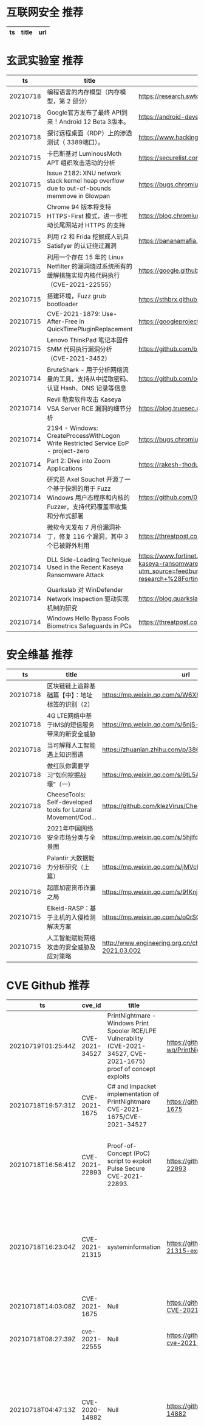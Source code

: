 # 互联网安全 推荐
| ts | title | url| 
| --- | --- | ---| 


# 玄武实验室 推荐
| ts | title | url| 
| --- | --- | ---| 
| 20210718 | 编程语言的内存模型（内存模型，第 2 部分） | https://research.swtch.com/plmm| 
| 20210718 | Google官方发布了最终 API到来！Android 12 Beta 3版本。 | https://android-developers.googleblog.com/2021/07/android-12-beta-3.html?m=1| 
| 20210718 | 探讨远程桌面（RDP）上的渗透测试（ 3389端口）。 | https://www.hackingarticles.in/remote-desktop-penetration-testing-port-3389/| 
| 20210715 | 卡巴斯基对 LuminousMoth APT 组织攻击活动的分析 | https://securelist.com/apt-luminousmoth/103332/| 
| 20210715 | Issue 2182: XNU network stack kernel heap overflow due to out-of-bounds memmove in 6lowpan | https://bugs.chromium.org/p/project-zero/issues/detail?id=2182| 
| 20210715 | Chrome 94 版本将支持 HTTPS-First 模式，进一步推动长尾网站对 HTTPS 的支持 | https://blog.chromium.org/2021/07/increasing-https-adoption.html| 
| 20210715 | 利用 r2 和 Frida 挖掘成人玩具 Satisfyer 的认证绕过漏洞 | https://bananamafia.dev/post/satisfyer/| 
| 20210715 | 利用一个存在 15 年的 Linux Netfilter 的漏洞绕过系统所有的缓解措施实现内核代码执行（CVE-2021-22555） | https://google.github.io/security-research/pocs/linux/cve-2021-22555/writeup.html| 
| 20210715 | 搭建环境，Fuzz grub bootloader | https://sthbrx.github.io/blog/2021/06/14/fuzzing-grub-part-2-going-faster/| 
| 20210715 | CVE-2021-1879: Use-After-Free in QuickTimePluginReplacement | https://googleprojectzero.github.io/0days-in-the-wild/0day-RCAs/2021/CVE-2021-1879.html| 
| 20210715 | Lenovo ThinkPad 笔记本固件 SMM 代码执行漏洞分析（CVE-2021-3452） | https://github.com/binarly-io/Vulnerability-REsearch/blob/main/Lenovo/BRLY-2021-001.md| 
| 20210714 | BruteShark - 用于分析网络流量的工具，支持从中提取密码、认证 Hash、DNS 记录等信息 | https://github.com/odedshimon/BruteShark| 
| 20210714 | Revil 勒索软件攻击 Kaseya VSA Server RCE 漏洞的细节分析 | https://blog.truesec.com/2021/07/06/kaseya-vsa-zero-day-exploit/| 
| 20210714 | 2194 - Windows: CreateProcessWithLogon Write Restricted Service EoP - project-zero | https://bugs.chromium.org/p/project-zero/issues/detail?id=2194| 
| 20210714 | Part 2: Dive into Zoom Applications | https://rakesh-thodupunoori.medium.com/part-2-dive-into-zoom-applications-1b01091345c1| 
| 20210714 | 研究员 Axel Souchet 开源了一个基于快照的用于 Fuzz Windows 用户态程序和内核的 Fuzzer，支持代码覆盖率收集和分布式部署 | https://github.com/0vercl0k/wtf| 
| 20210714 | 微软今天发布 7 月份漏洞补丁，修复 116 个漏洞，其中 3 个已被野外利用 | https://threatpost.com/microsoft-crushes-116-bugs/167764/| 
| 20210714 | DLL Side-Loading Technique Used in the Recent Kaseya Ransomware Attack | https://www.fortinet.com/blog/threat-research/dll-side-loading-technique-used-in-recent-kaseya-ransomware-attack?utm_source=feedburner&utm_medium=feed&utm_campaign=Feed%3A+fortinet%2Fblog%2Fthreat-research+%28Fortinet+Threat+Research+Blog%29| 
| 20210714 | Quarkslab 对 WinDefender Network Inspection 驱动实现机制的研究 | https://blog.quarkslab.com/guided-tour-inside-windefenders-network-inspection-driver.html| 
| 20210714 | Windows Hello Bypass Fools Biometrics Safeguards in PCs | https://threatpost.com/windows-hello-bypass-biometrics-pcs/167771/| 


# 安全维基 推荐
| ts | title | url| 
| --- | --- | ---| 
| 20210718 | 区块链链上追踪基础篇【中】：地址标签的识别（2） | https://mp.weixin.qq.com/s/W6Xh47lqCM3YPuh1fBl1gQ| 
| 20210718 | 4G LTE网络中基于IMS的短信服务带来的新安全威胁 | https://mp.weixin.qq.com/s/6njS-icfUbq-DAT_oQV7Tg| 
| 20210718 | 当可解释人工智能遇上知识图谱 | https://zhuanlan.zhihu.com/p/386458680| 
| 20210718 | 做红队你需要学习“如何挖掘战壕”（一） | https://mp.weixin.qq.com/s/6tL5AH60DaGXza4MOoJbIw| 
| 20210718 | CheeseTools: Self-developed tools for Lateral Movement/Cod... | https://github.com/klezVirus/CheeseTools| 
| 20210716 | 2021年中国网络安全市场分类与全景图 | https://mp.weixin.qq.com/s/5hjlfqNa3VPqH-xs7X7NWw| 
| 20210716 | Palantir 大数据能力分析研究（上篇） | https://mp.weixin.qq.com/s/jMVcbQAgcN3ECYK1bTZN5w| 
| 20210716 | 起底加密货币诈骗之局 | https://mp.weixin.qq.com/s/9fKnjONvTA9WOcmJ4iL68Q| 
| 20210715 | Elkeid-RASP：基于主机的入侵检测解决方案 | https://mp.weixin.qq.com/s/o0rSOLQ34-Ph0aY-_5tfSA| 
| 20210715 | 人工智能赋能网络攻击的安全威胁及应对策略 | http://www.engineering.org.cn/ch/10.15302/J-SSCAE-2021.03.002| 


# CVE Github 推荐
| ts | cve_id | title | url | cve_detail| 
| --- | --- | --- | --- | ---| 
| 20210719T01:25:44Z | CVE-2021-34527 | PrintNightmare - Windows Print Spooler RCE/LPE Vulnerability (CVE-2021-34527, CVE-2021-1675) proof of concept exploits | https://github.com/nemo-wq/PrintNightmare-CVE-2021-34527 | Windows Print Spooler Remote Code Execution Vulnerability| 
| 20210718T19:57:31Z | CVE-2021-1675 | C# and Impacket implementation of PrintNightmare CVE-2021-1675/CVE-2021-34527 | https://github.com/cube0x0/CVE-2021-1675 | Windows Print Spooler Elevation of Privilege Vulnerability| 
| 20210718T16:56:41Z | CVE-2021-22893 | Proof-of-Concept (PoC) script to exploit Pulse Secure CVE-2021-22893.  | https://github.com/ZephrFish/CVE-2021-22893 | Pulse Connect Secure 9.0R3/9.1R1 and higher is vulnerable to an authentication bypass vulnerability exposed by the Windows File Share Browser and Pulse Secure Collaboration features of Pulse Connect Secure that can allow an unauthenticated user to perform remote arbitrary code execution on the Pulse Connect Secure gateway. This vulnerability has been exploited in the wild.| 
| 20210718T16:23:04Z | CVE-2021-21315 | systeminformation | https://github.com/MazX0p/CVE-2021-21315-exploit | The System Information Library for Node.JS (npm package %systeminformation%) is an open source collection of functions to retrieve detailed hardware, system and OS information. In systeminformation before version 5.3.1 there is a command injection vulnerability. Problem was fixed in version 5.3.1. As a workaround instead of upgrading, be sure to check or sanitize service parameters that are passed to si.inetLatency(), si.inetChecksite(), si.services(), si.processLoad() ... do only allow strings, reject any arrays. String sanitation works as expected.| 
| 20210718T14:03:08Z | CVE-2021-1675 | Null | https://github.com/thalpius/Microsoft-CVE-2021-1675 | Windows Print Spooler Elevation of Privilege Vulnerability| 
| 20210718T08:27:39Z | cve-2021-22555 | Null | https://github.com/cgwalters/container-cve-2021-22555 | A heap out-of-bounds write affecting Linux since v2.6.19-rc1 was discovered in net/netfilter/x_tables.c. This allows an attacker to gain privileges or cause a DoS (via heap memory corruption) through user name space| 
| 20210718T04:47:13Z | CVE-2020-14882 | Null | https://github.com/0xhatuna/CVE-2020-14882 | Vulnerability in the Oracle WebLogic Server product of Oracle Fusion Middleware (component: Console). Supported versions that are affected are 10.3.6.0.0, 12.1.3.0.0, 12.2.1.3.0, 12.2.1.4.0 and 14.1.1.0.0. Easily exploitable vulnerability allows unauthenticated attacker with network access via HTTP to compromise Oracle WebLogic Server. Successful attacks of this vulnerability can result in takeover of Oracle WebLogic Server. CVSS 3.1 Base Score 9.8 (Confidentiality, Integrity and Availability impacts). CVSS Vector: (CVSS:3.1/AV:N/AC:L/PR:N/UI:N/S:U/C:H/I:H/A:H).| 
| 20210718T01:28:30Z | CVE-2021-21315 | systeminformation | https://github.com/MazX0p/CVE-2021-21315-POC | The System Information Library for Node.JS (npm package %systeminformation%) is an open source collection of functions to retrieve detailed hardware, system and OS information. In systeminformation before version 5.3.1 there is a command injection vulnerability. Problem was fixed in version 5.3.1. As a workaround instead of upgrading, be sure to check or sanitize service parameters that are passed to si.inetLatency(), si.inetChecksite(), si.services(), si.processLoad() ... do only allow strings, reject any arrays. String sanitation works as expected.| 
| 20210717T09:21:45Z | CVE-2020-15778 | Exploit for CVE-2020-15778(OpenSSH vul) | https://github.com/yukiNeko114514/CVE-2020-15778-Exploit |  scp in OpenSSH through 8.3p1 allows command injection in the scp.c toremote function, as demonstrated by backtick characters in the destination argument. NOTE: the vendor reportedly has stated that they intentionally omit validation of %anomalous argument transfers% because that could %stand a great chance of breaking existing workflows.%| 
| 20210717T08:32:39Z | CVE-2021-22555 | CVE-2021-22555 Exploit | https://github.com/JustYoomoon/CVE-2021-22555-Exploit | A heap out-of-bounds write affecting Linux since v2.6.19-rc1 was discovered in net/netfilter/x_tables.c. This allows an attacker to gain privileges or cause a DoS (via heap memory corruption) through user name space| 


# klee on Github 推荐
| ts | title | url | stars | forks| 
| --- | --- | --- | --- | ---| 
| 20210719T01:27:12Z | An open-source Chinese font derived from Fontworks% Klee One. 一款基于 FONTWORKS 的 Klee One 的开源中文字体。 | https://github.com/lxgw/LxgwWenKai | 1187 | 26| 
| 20210718T21:39:36Z | Git Blog | https://github.com/klee30810/klee30810.github.io | 0 | 0| 
| 20210718T20:40:58Z | KLEE Symbolic Execution Engine | https://github.com/klee/klee | 1731 | 499| 
| 20210718T03:55:08Z | symbolic execution fuzzing with KLEE | https://github.com/raminfp/symbolic_execution_fuzzing | 0 | 0| 
| 20210717T05:14:28Z | Whole Program LLVM: wllvm ported to go | https://github.com/SRI-CSL/gllvm | 143 | 21| 
| 20210715T20:10:31Z | RVT is a collection of tools/libraries to support both static and dynamic verification of Rust programs. | https://github.com/project-oak/rust-verification-tools | 162 | 15| 
| 20210714T19:21:56Z | Null | https://github.com/JaimePSantos/ResearchKlee | 0 | 0| 
| 20210714T06:19:45Z | Symbiotic is a tool for finding bugs in computer programs based on instrumentation, program slicing and KLEE | https://github.com/staticafi/symbiotic | 216 | 35| 
| 20210713T14:50:42Z | Website for the KLEE project: https://klee.github.io/ | https://github.com/klee/klee.github.io | 15 | 45| 
| 20210709T09:46:08Z | Null | https://github.com/thierry-tct/KLEE-SEMu | 3 | 2| 


# s2e on Github 推荐
| ts | title | url | stars | forks| 
| --- | --- | --- | --- | ---| 
| 20210716T08:48:51Z | Season 2, Episode 1 - In this episode we look at how to correctly host your HTML files, and reverse proxy the ws/ (Websocket) connections back to the Asterisk Service. It%s all done on a single local instance so we are using a self signed certificate. | https://github.com/InnovateAsterisk/S2E1 | 0 | 0| 
| 20210716T04:31:33Z | S2E: A platform for multi-path program analysis with selective symbolic execution. | https://github.com/S2E/s2e | 141 | 33| 
| 20210714T02:13:53Z | GUI Configuration tool for WIZnet serial to ethernet devices. | https://github.com/Wiznet/WIZnet-S2E-Tool-GUI | 13 | 8| 
| 20210713T19:49:07Z | Null | https://github.com/yuvalkirstain/s2e-coref | 9 | 3| 
| 20210703T18:52:28Z | Null | https://github.com/hichem840/s2ee | 0 | 0| 
| 20210701T07:33:11Z | Your S2E project management tools. Visit https://s2e.systems/docs to get started. | https://github.com/S2E/s2e-env | 74 | 31| 


# exploit on Github 推荐
| ts | title | url | stars | forks| 
| --- | --- | --- | --- | ---| 
| 20210719T01:31:12Z | CommandAndControlServer for post exploitation.  | https://github.com/RyanMower/CommandAndControlServer | 0 | 0| 
| 20210719T01:25:44Z | PrintNightmare - Windows Print Spooler RCE/LPE Vulnerability (CVE-2021-34527, CVE-2021-1675) proof of concept exploits | https://github.com/nemo-wq/PrintNightmare-CVE-2021-34527 | 12 | 5| 
| 20210719T01:14:52Z | Null | https://github.com/TheSquanch-147/Rugpulls-Hacks-Exploits-List | 0 | 0| 
| 20210719T01:06:56Z | Exploits project Hacking Command Center | https://github.com/chacka0101/exploits | 11 | 9| 
| 20210719T01:02:55Z | Open-Source Vulnerability Intelligence Center - Unified source of vulnerability, exploit and threat Intelligence feeds | https://github.com/Patrowl/PatrowlHearsData | 28 | 14| 
| 20210719T00:22:11Z | Roblox exploit DLL using the LBI execution method | https://github.com/deaddlocust/LBI-Base | 11 | 0| 
| 20210718T23:52:35Z | This bash script will help you to hack remote hosts  | https://github.com/FabioDefilippo/linuxallremote | 17 | 4| 
| 20210718T23:40:12Z | Vulnnr - Vulnerability Scanner  And Mass Exploiter, created for pentesting. | https://github.com/DarkRabbit-0/Vulnnr | 73 | 26| 
| 20210718T23:17:26Z | Metasploit Utilities, Post Exploit Scripts and other scripts primarily for reference | https://github.com/reg1reg1/Exploits | 0 | 0| 
| 20210718T22:56:09Z | A Discord bot for collecting statistics about emojis% exploitation in a guild. The bot is currently in alpha and talking in Russian. The English language will be added in the future. | https://github.com/VovaOneReal/TheCollectorOfEmojisStats | 0 | 0| 


# backdoor on Github 推荐
| ts | title | url | stars | forks| 
| --- | --- | --- | --- | ---| 
| 20210718T23:15:34Z | sqlsus is an open source MySQL injection and takeover tool, written in perl.  Via a command line interface, you can retrieve the database(s) structure, inject your own SQL queries (even complex ones), download files from the web server, crawl the website for writable directories, upload and control a backdoor, clone the database(s), and much more... Whenever relevant, sqlsus will mimic a MySQL console output.  sqlsus focuses on speed and efficiency, optimising the available injection space, making the best use (I can think of) of MySQL functions. It uses stacked subqueries and an powerful blind injection algorithm to maximise the data gathered per web server hit. Using multithreading on top of that, sqlsus is an extremely fast database dumper, be it for inband or blind injection.  If the privileges are high enough, sqlsus will be a great help for uploading a backdoor through the injection point, and takeover the web server.  It uses SQLite as a backend, for an easier use of what has been dumped, and integrates a lot of usual features (see below) such as cookie support, socks/http proxying, https.. | https://github.com/XDCeltic/sqlsus0.7.2 | 0 | 0| 
| 20210718T22:32:18Z | Paranoid is a web interface and dashboard, configured for managing HatSploit sessions via built-in REST API. | https://github.com/EntySec/Paranoid | 2 | 0| 
| 20210718T21:56:27Z | AMWScan (PHP Antimalware Scanner) is a free tool to scan php files and analyze your project to find any malicious code inside it. | https://github.com/marcocesarato/PHP-Antimalware-Scanner | 215 | 41| 
| 20210718T20:38:12Z | Yet Another PHP Shell | https://github.com/Nickguitar/YAPS | 15 | 2| 
| 20210718T20:17:46Z | Repository for data and code associated with the paper, %% | https://github.com/wmgeolab/Backdoor_Attacks_Sat_Img | 0 | 0| 
| 20210718T18:17:20Z | Null | https://github.com/areski1337/Scorpio-backdoor | 1 | 0| 
| 20210718T16:32:56Z | 🤖An Evil and Smart Bot for Enslaving Windows Written in Rust and Python | https://github.com/wildonion/katyusha | 3 | 1| 
| 20210718T14:57:42Z | Null | https://github.com/msid78641/Linux-Python-Backdoor-Covert-Channel | 0 | 0| 
| 20210718T08:40:28Z | Null | https://github.com/OzkanInonlu/Backdoor | 0 | 0| 
| 20210718T06:44:59Z | Null | https://github.com/FierzaEriez/Mini-Shell-Backdoor | 1 | 0| 


# symbolic execution on Github 推荐
| ts | title | url | stars | forks| 
| --- | --- | --- | --- | ---| 
| 20210719T00:56:33Z | A symbolic execution engine for LLVM IR | https://github.com/insufficiently-caffeinated/caffeine | 7 | 4| 
| 20210718T21:11:22Z | A tool for generating nonlinear numerical invariants for C and Java programs.  DIG uses dynamic analysis to infer invariants over program execution traces and applies symbolic execution to inferred invariants. | https://github.com/unsat/dig | 4 | 4| 
| 20210718T20:40:58Z | KLEE Symbolic Execution Engine | https://github.com/klee/klee | 1731 | 499| 
| 20210718T18:06:26Z | The symbolic execution engine powering the K Framework | https://github.com/kframework/kore | 150 | 33| 
| 20210718T15:28:36Z | FuSeBMC is a White-Box Fuzzer that combines FUzzing with Symbolic Execution via Bounded Model Checking to verify intricate properties in real-world C programs. | https://github.com/kaled-alshmrany/FuSeBMC | 18 | 1| 
| 20210718T14:27:02Z | Triton is a Dynamic Binary Analysis (DBA) framework. It provides internal components like a Dynamic Symbolic Execution (DSE) engine, a dynamic taint engine, AST representations of the x86, x86-64, ARM32 and AArch64 Instructions Set Architecture (ISA), SMT simplification passes, an SMT solver interface and, the last but not least, Python bindings. | https://github.com/JonathanSalwan/Triton | 1842 | 386| 
| 20210718T03:55:08Z | symbolic execution fuzzing with KLEE | https://github.com/raminfp/symbolic_execution_fuzzing | 0 | 0| 
| 20210717T23:59:23Z | Symbolic execution tool | https://github.com/trailofbits/manticore | 2389 | 352| 
| 20210717T20:40:40Z | Symbolic-execution-based verifier for the Viper intermediate verification language. | https://github.com/viperproject/silicon | 19 | 11| 
| 20210717T15:25:48Z | This is the repository for Symbolic Execution engine for StateFlow (SESf) models | https://github.com/predragf/sesf | 0 | 0| 


# big4 on Github 推荐
| ts | title | url | stars | forks| 
| --- | --- | --- | --- | ---| 
| 20210714T18:32:46Z | A penetration testing tool for finding file upload bugs (NDSS 2020) | https://github.com/WSP-LAB/FUSE | 158 | 37| 
| 20210713T11:47:12Z | Original implementation of FlowPrint as in the NDSS %20 paper | https://github.com/Thijsvanede/FlowPrint | 49 | 18| 
| 20210707T02:42:39Z | Code for NDSS 2021 Paper %Manipulating the Byzantine: Optimizing Model Poisoning Attacks and Defenses Against Federated Learning% | https://github.com/vrt1shjwlkr/NDSS21-Model-Poisoning | 17 | 2| 
| 20210701T12:57:09Z | Easier Way For Get PDF Of Papers On NDSS Website | https://github.com/tbbatbb/NDSS_Downloader | 0 | 0| 
| 20210701T11:50:34Z | Auxiliary material for NDSS%20 paper: On Using Application-Layer Middlebox Protocols for Peeking Behind NAT Gateways | https://github.com/RUB-SysSec/MiddleboxProtocolStudy | 2 | 2| 


# fuzz on Github 推荐
| ts | title | url | stars | forks| 
| --- | --- | --- | --- | ---| 
| 20210719T01:30:33Z | Null | https://github.com/Aurelioolive/test-fuzz | 0 | 0| 
| 20210719T00:15:43Z | fuzz all the 1s and 0s | https://github.com/geeknik/fuzzers | 0 | 0| 
| 20210719T00:12:11Z | Null | https://github.com/zyrouge/fuzzle | 0 | 1| 
| 20210718T23:55:29Z | SubInDomains is a subdomain fuzzer developed in python3 using asynchronous requests. | https://github.com/brunosgio/subindomains | 0 | 0| 
| 20210718T23:37:55Z | Config files for my GitHub profile. | https://github.com/fuzzwuzz/fuzzwuzz | 0 | 0| 
| 20210718T22:18:14Z | Null | https://github.com/yampml/fuzzy-bassoon | 0 | 0| 
| 20210718T22:11:25Z | Null | https://github.com/13jojo/fuzzy_search | 0 | 0| 
| 20210718T21:31:59Z | Fuzzing cryptographic libraries. Magic bug printer go brrrr. | https://github.com/guidovranken/cryptofuzz | 288 | 39| 
| 20210718T21:13:40Z | Python scripts that were used to implement a fuzzy model for screening COVID-19 patients | https://github.com/marcosroriz/FUZZY-COVID-19 | 0 | 0| 
| 20210718T21:08:27Z | Null | https://github.com/adtyasamuel57/Fuzzy-Tsukamoto-Tsunamai | 0 | 0| 



# 日更新程序
